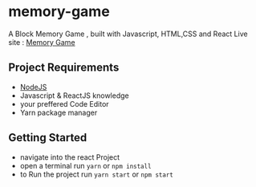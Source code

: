 # memory-game
A Block Memory Game , built with Javascript, HTML,CSS and React
Live site : [Memory Game](https://hnicolus.github.io/memory-game/)
## Project Requirements
  - [NodeJS](https://nodejs.org/en/download/)
  - Javascript & ReactJS knowledge
  - your preffered Code Editor
  - Yarn package manager
  
 ## Getting Started
  - navigate into the react Project
  - open a terminal run `yarn` or `npm install`
  - to Run the project run `yarn start` or `npm start`
